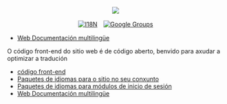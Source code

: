 <p align="center"><a href="https://wac.tax"><img src="https://cdn.jsdelivr.net/gh/wactax/img/logo.svg"/></a></p><p align="center"><a href="https://github.com/wactax/wac.tax/blob/main/doc/README.md#readme"><img alt="I18N" src="https://cdn.jsdelivr.net/gh/wactax/img/t.svg"/></a>　<a href="https://groups.google.com/u/2/g/wactax"><img alt="Google Groups" src="https://cdn.jsdelivr.net/gh/wactax/img/g-groups.svg"/></a></p>

* [Web Documentación multilingüe](https://github.com/xxai-doc)

O código front-end do sitio web é de código aberto, benvido para axudar a optimizar a tradución

* [código front-end](https://github.com/xxai-art/web)
* [Paquetes de idiomas para o sitio no seu conxunto](https://github.com/xxai-art/web/tree/main/i18n)
* [Paquetes de idiomas para módulos de inicio de sesión](https://github.com/wacpkg/user/tree/main/ui.i18n)
* [Web Documentación multilingüe](https://github.com/xxai-doc)
